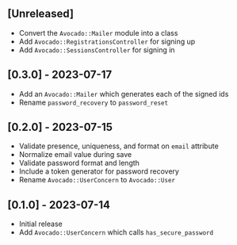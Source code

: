 ## [Unreleased]

- Convert the `Avocado::Mailer` module into a class
- Add `Avocado::RegistrationsController` for signing up
- Add `Avocado::SessionsController` for signing in

## [0.3.0] - 2023-07-17

- Add an `Avocado::Mailer` which generates each of the signed ids
- Rename `password_recovery` to `password_reset`

## [0.2.0] - 2023-07-15

- Validate presence, uniqueness, and format on `email` attribute
- Normalize email value during save
- Validate password format and length
- Include a token generator for password recovery
- Rename `Avocado::UserConcern` to `Avocado::User`

## [0.1.0] - 2023-07-14

- Initial release
- Add `Avocado::UserConcern` which calls `has_secure_password`
